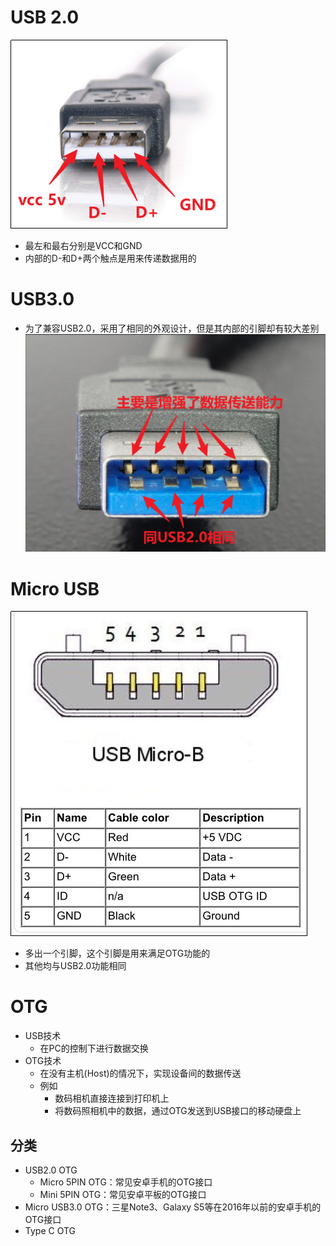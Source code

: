 # USB 2.0
![](../photo/Pasted%20image%2020250729172625.png)
- 最左和最右分别是VCC和GND
- 内部的D-和D+两个触点是用来传递数据用的

# USB3.0
- 为了兼容USB2.0，采用了相同的外观设计，但是其内部的引脚却有较大差别
![](../photo/Pasted%20image%2020250729172751.png)

# Micro USB
![](../photo/Pasted%20image%2020250729172832.png)
- 多出一个引脚，这个引脚是用来满足OTG功能的
- 其他均与USB2.0功能相同

# OTG
- USB技术
	- 在PC的控制下进行数据交换
- OTG技术
	- 在没有主机(Host)的情况下，实现设备间的数据传送
	- 例如
		- 数码相机直接连接到打印机上
		- 将数码照相机中的数据，通过OTG发送到USB接口的移动硬盘上

## 分类
- USB2.0 OTG
    - Micro 5PIN OTG：常见安卓手机的OTG接口
    - Mini 5PIN OTG：常见安卓平板的OTG接口
- Micro USB3.0 OTG：三星Note3、Galaxy S5等在2016年以前的安卓手机的OTG接口
- Type C OTG
